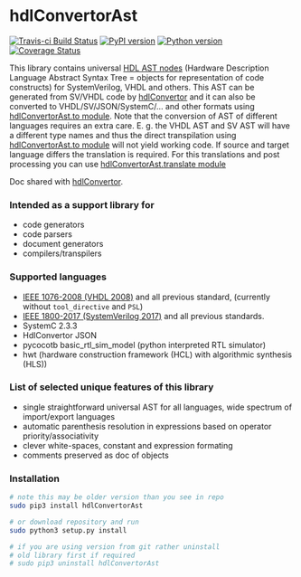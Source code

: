 # hdlConvertorAst
[![Travis-ci Build Status](https://travis-ci.org/Nic30/hdlConvertor.png?branch=master)](https://travis-ci.org/Nic30/hdlConvertorAst)
[![PyPI version](https://badge.fury.io/py/hdlConvertorAst.svg)](http://badge.fury.io/py/hdlConvertorAst)
[![Python version](https://img.shields.io/pypi/pyversions/hdlConvertorAst.svg)](https://img.shields.io/pypi/pyversions/hdlConvertorAst.svg)
[![Coverage Status](https://coveralls.io/repos/github/Nic30/hdlConvertorAst/badge.svg?branch=master)](https://coveralls.io/github/Nic30/hdlConvertorAst?branch=master)

This library contains universal [HDL AST nodes](https://github.com/Nic30/hdlConvertorAst/tree/master/hdlConvertorAst/hdlAst/__init__.py) (Hardware Description Language Abstract Syntax Tree = objects for representation of code constructs) for SystemVerilog, VHDL and others. This AST can be generated from SV/VHDL code by [hdlConvertor](https://github.com/Nic30/hdlConvertor) and it can also be converted to VHDL/SV/JSON/SystemC/... and other formats using [hdlConvertorAst.to module](https://github.com/Nic30/hdlConvertorAst/tree/master/hdlConvertorAst/to).
Note that the conversion of AST of different languages requires an extra care.
E. g. the VHDL AST and SV AST will have a different type names and thus the direct transpilation using [hdlConvertorAst.to module](https://github.com/Nic30/hdlConvertorAst/tree/master/hdlConvertorAst/to) will not yield working code. If source and target language differs the translation is required. For this translations and post processing you can use [hdlConvertorAst.translate module](https://github.com/Nic30/hdlConvertorAst/tree/master/hdlConvertorAst/translate)

Doc shared with [hdlConvertor](https://github.com/Nic30/hdlConvertor).

### Intended as a support library for
  * code generators
  * code parsers
  * document generators
  * compilers/transpilers

### Supported languages
  * [IEEE 1076-2008 (VHDL 2008)](https://ieeexplore.ieee.org/document/4772740) and all previous standard, (currently without `tool_directive` and `PSL`)
  * [IEEE 1800-2017 (SystemVerilog 2017)](https://ieeexplore.ieee.org/document/8299595) and all previous standards.
  * SystemC 2.3.3
  * HdlConvertor JSON
  * pycocotb basic_rtl_sim_model (python interpreted RTL simulator)
  * hwt (hardware construction framework (HCL) with algorithmic synthesis (HLS))


### List of selected unique features of this library
  * single straightforward universal AST for all languages, wide spectrum of import/export languages
  * automatic parenthesis resolution in expressions based on operator priority/associativity
  * clever white-spaces, constant and expression formating 
  * comments preserved as doc of objects

### Installation

```bash
# note this may be older version than you see in repo
sudo pip3 install hdlConvertorAst

# or download repository and run
sudo python3 setup.py install

# if you are using version from git rather uninstall
# old library first if required
# sudo pip3 uninstall hdlConvertorAst
```
